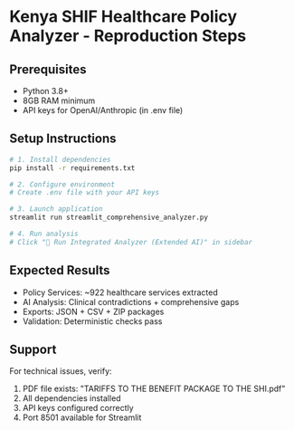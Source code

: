 # Kenya SHIF Healthcare Policy Analyzer - Reproduction Steps

## Prerequisites
- Python 3.8+
- 8GB RAM minimum
- API keys for OpenAI/Anthropic (in .env file)

## Setup Instructions
```bash
# 1. Install dependencies
pip install -r requirements.txt

# 2. Configure environment
# Create .env file with your API keys

# 3. Launch application
streamlit run streamlit_comprehensive_analyzer.py

# 4. Run analysis
# Click "🧠 Run Integrated Analyzer (Extended AI)" in sidebar
```

## Expected Results
- Policy Services: ~922 healthcare services extracted
- AI Analysis: Clinical contradictions + comprehensive gaps  
- Exports: JSON + CSV + ZIP packages
- Validation: Deterministic checks pass

## Support
For technical issues, verify:
1. PDF file exists: "TARIFFS TO THE BENEFIT PACKAGE TO THE SHI.pdf"
2. All dependencies installed
3. API keys configured correctly
4. Port 8501 available for Streamlit
